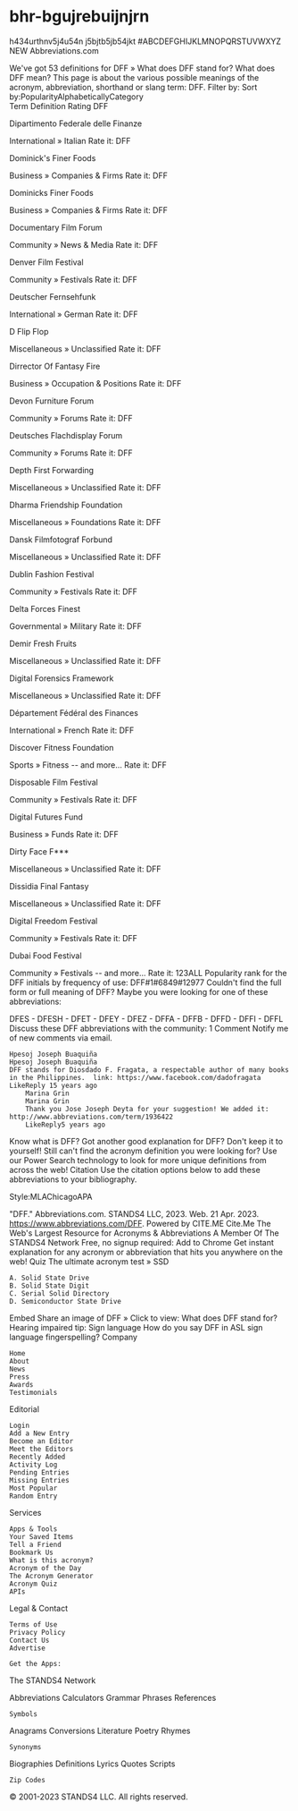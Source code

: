 # bhr-bgujrebuijnjrn
h434urthnv5j4u54n j5bjtb5jb54jkt 
#ABCDEFGHIJKLMNOPQRSTUVWXYZ NEW
Abbreviations.com

     
We've got 53 definitions for DFF »
What does DFF stand for? 
What does DFF mean? This page is about the various possible meanings of the acronym, abbreviation, shorthand or slang term: DFF.
Filter by:
Sort by:PopularityAlphabeticallyCategory	
Term	Definition	Rating
DFF	

Dipartimento Federale delle Finanze

International » Italian
	Rate it:
DFF	

Dominick's Finer Foods

Business » Companies & Firms
	Rate it:
DFF	

Dominicks Finer Foods

Business » Companies & Firms
	Rate it:
DFF	

Documentary Film Forum

Community » News & Media
	Rate it:
DFF	

Denver Film Festival

Community » Festivals
	Rate it:
DFF	

Deutscher Fernsehfunk

International » German
	Rate it:
DFF	

D Flip Flop

Miscellaneous » Unclassified
	Rate it:
DFF	

Dirrector Of Fantasy Fire

Business » Occupation & Positions
	Rate it:
DFF	

Devon Furniture Forum

Community » Forums
	Rate it:
DFF	

Deutsches Flachdisplay Forum

Community » Forums
	Rate it:
DFF	

Depth First Forwarding

Miscellaneous » Unclassified
	Rate it:
DFF	

Dharma Friendship Foundation

Miscellaneous » Foundations
	Rate it:
DFF	

Dansk Filmfotograf Forbund

Miscellaneous » Unclassified
	Rate it:
DFF	

Dublin Fashion Festival

Community » Festivals
	Rate it:
DFF	

Delta Forces Finest

Governmental » Military
	Rate it:
DFF	

Demir Fresh Fruits

Miscellaneous » Unclassified
	Rate it:
DFF	

Digital Forensics Framework

Miscellaneous » Unclassified
	Rate it:
DFF	

Département Fédéral des Finances

International » French
	Rate it:
DFF	

Discover Fitness Foundation

Sports » Fitness -- and more...
	Rate it:
DFF	

Disposable Film Festival

Community » Festivals
	Rate it:
DFF	

Digital Futures Fund

Business » Funds
	Rate it:
DFF	

Dirty Face F***

Miscellaneous » Unclassified
	Rate it:
DFF	

Dissidia Final Fantasy

Miscellaneous » Unclassified
	Rate it:
DFF	

Digital Freedom Festival

Community » Festivals
	Rate it:
DFF	

Dubai Food Festival

Community » Festivals -- and more...
	Rate it:
123ALL
Popularity rank for the DFF initials by frequency of use:
DFF#1#6849#12977
Couldn't find the full form or full meaning of DFF?
Maybe you were looking for one of these abbreviations:

DFES - DFESH - DFET - DFEY - DFEZ - DFFA - DFFB - DFFD - DFFI - DFFL
Discuss these DFF abbreviations with the community:
1 Comment
Notify me of new comments via email.

    Hpesoj Joseph Buaquiña
    Hpesoj Joseph Buaquiña
    DFF stands for Diosdado F. Fragata, a respectable author of many books in the Philippines.  link: https://www.facebook.com/dadofragata
    LikeReply 15 years ago
        Marina Grin
        Marina Grin
        Thank you Jose Joseph Deyta for your suggestion! We added it: http://www.abbreviations.com/term/1936422
        LikeReply5 years ago

Know what is DFF? Got another good explanation for DFF? Don't keep it to yourself!
Still can't find the acronym definition you were looking for? Use our Power Search technology to look for more unique definitions from across the web!
Citation
Use the citation options below to add these abbreviations to your bibliography.

Style:MLAChicagoAPA

"DFF." Abbreviations.com. STANDS4 LLC, 2023. Web. 21 Apr. 2023. <https://www.abbreviations.com/DFF>.
Powered by CITE.ME
Cite.Me
The Web's Largest Resource for
Acronyms & Abbreviations
A Member Of The STANDS4 Network
Free, no signup required:
Add to Chrome
Get instant explanation for any acronym or abbreviation that hits you anywhere on the web!
Quiz
The ultimate acronym test
»
SSD

    A. Solid State Drive
    B. Solid State Digit
    C. Serial Solid Directory
    D. Semiconductor State Drive

Embed
Share an image of DFF
»
Click to view: What does DFF stand for?
Hearing impaired tip:
Sign language
How do you say DFF in ASL sign language fingerspelling?
Company

    Home
    About
    News
    Press
    Awards
    Testimonials

Editorial

    Login
    Add a New Entry
    Become an Editor
    Meet the Editors
    Recently Added
    Activity Log
    Pending Entries
    Missing Entries
    Most Popular
    Random Entry

Services

    Apps & Tools
    Your Saved Items
    Tell a Friend
    Bookmark Us
    What is this acronym?
    Acronym of the Day
    The Acronym Generator
    Acronym Quiz
    APIs

Legal & Contact

    Terms of Use
    Privacy Policy
    Contact Us
    Advertise
     
    Get the Apps:
      

The STANDS4 Network

Abbreviations
Calculators
Grammar
Phrases
References

    Symbols

Anagrams
Conversions
Literature
Poetry
Rhymes

    Synonyms

Biographies
Definitions
Lyrics
Quotes
Scripts

    Zip Codes

© 2001-2023 STANDS4 LLC.
All rights reserved.
